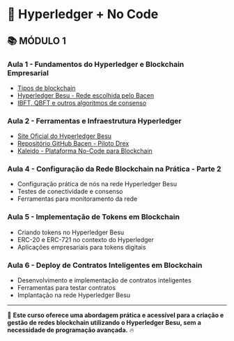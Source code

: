 # 🔗 Hyperledger + No Code

## 📚 MÓDULO 1

### Aula 1 - Fundamentos do Hyperledger e Blockchain Empresarial
- [Tipos de blockchain](https://cantarinobrasileiro.com.br/voce-conhece-as-diferencas-entre-blockchain-publica-e-privada/)  
- [Hyperledger Besu - Rede escolhida pelo Bacen](https://exame.com/future-of-money/conheca-a-tecnologia-por-tras-da-hyperledger-besu-rede-escolhida-pelo-bc-para-abrigar-o-drex/)  
- [IBFT, QBFT e outros algoritmos de consenso](https://blog.web3labs.com/web3development/comparing-byzantine-fault-tolerance-consensus-algorithms)  

### Aula 2 - Ferramentas e Infraestrutura Hyperledger
- [Site Oficial do Hyperledger Besu](https://www.hyperledger.org/projects/besu)  
- [Repositório GitHub Bacen - Piloto Drex](https://github.com/bacen/pilotord-kit-onboarding)  
- [Kaleido - Plataforma No-Code para Blockchain](https://kaleido.io/)  

### Aula 4 - Configuração da Rede Blockchain na Prática - Parte 2
- Configuração prática de nós na rede Hyperledger Besu  
- Testes de conectividade e consenso  
- Ferramentas para monitoramento da rede  

### Aula 5 - Implementação de Tokens em Blockchain
- Criando tokens no Hyperledger Besu  
- ERC-20 e ERC-721 no contexto do Hyperledger  
- Aplicações empresariais para tokens digitais  

### Aula 6 - Deploy de Contratos Inteligentes em Blockchain
- Desenvolvimento e implementação de contratos inteligentes  
- Ferramentas para testar contratos  
- Implantação na rede Hyperledger Besu  

---

🚀 **Este curso oferece uma abordagem prática e acessível para a criação e gestão de redes blockchain utilizando o Hyperledger Besu, sem a necessidade de programação avançada.** 🔥
